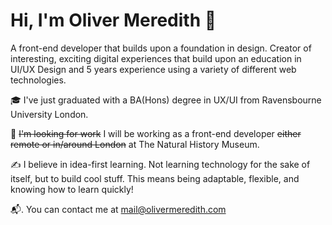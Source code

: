 # Hi, I'm Oliver Meredith 🐙

A front-end developer that builds upon a foundation in design. Creator of interesting, exciting digital experiences that build upon an education in UI/UX Design and 5 years experience using a variety of different web technologies. 

🎓  I've just graduated with a BA(Hons) degree in UX/UI from Ravensbourne University London. 

🦖 ~~I'm looking for work~~ I will be working as a front-end developer ~~either remote or in/around London~~ at The Natural History Museum. 

✍️  I believe in idea-first learning. Not learning technology for the sake of itself, but to build cool stuff. This means being adaptable, flexible, and knowing how to learn quickly!

📬. You can contact me at [mail@olivermeredith.com](mailto:mail@olivermeredith.com)
<!--
**OajMeredith23/Oajmeredith23** is a ✨ _special_ ✨ repository because its `README.md` (this file) appears on your GitHub profile.

Here are some ideas to get you started:

- 🔭 I’m currently working on ...
- 🌱 I’m currently learning ...
- 👯 I’m looking to collaborate on ...
- 🤔 I’m looking for help with ...
- 💬 Ask me about ...
- 📫 How to reach me: ...
- 😄 Pronouns: ...
- ⚡ Fun fact: ...
-->
